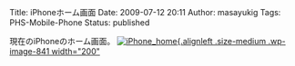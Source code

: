 Title: iPhoneホーム画面
Date: 2009-07-12 20:11
Author: masayukig
Tags: PHS-Mobile-Phone
Status: published

現在のiPhoneのホーム画面。
[![iPhone\_home](http://www.0r2.info/blog/wp-content/uploads/2009/07/iPhone_home-200x300.jpg "iPhone_home"){.alignleft
.size-medium .wp-image-841 width="200"
](http://210.253.99.206/blog/wp-content/uploads/2009/07/iPhone_home.jpg)
